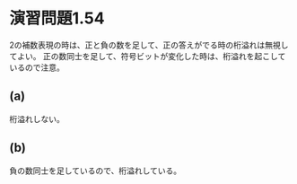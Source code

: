 # 演習問題1.54

2の補数表現の時は、正と負の数を足して、正の答えがでる時の桁溢れは無視してよい。
正の数同士を足して、符号ビットが変化した時は、桁溢れを起こしているので注意。

## (a)
桁溢れしない。

## (b)
負の数同士を足しているので、桁溢れしている。
